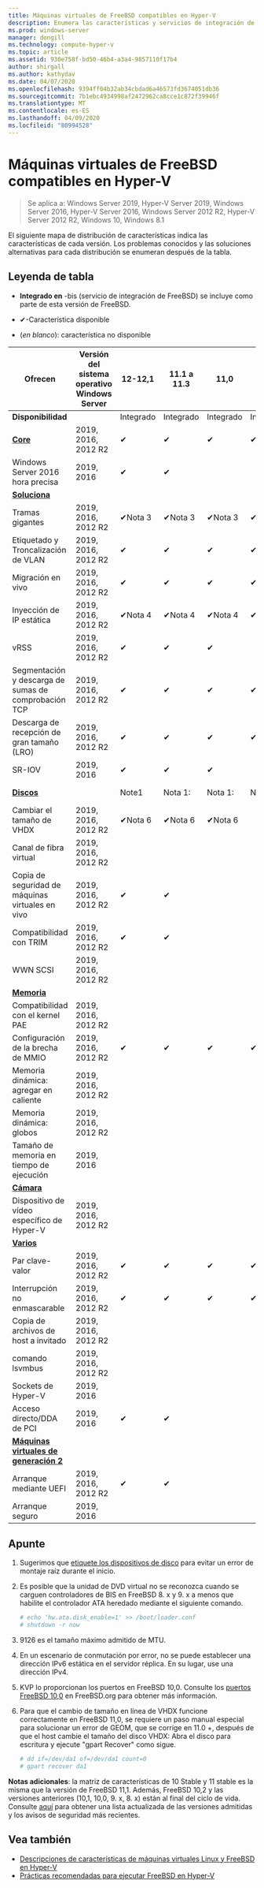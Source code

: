 ```yaml
---
title: Máquinas virtuales de FreeBSD compatibles en Hyper-V
description: Enumera las características y servicios de integración de Linux que se incluyen en cada versión
ms.prod: windows-server
manager: dongill
ms.technology: compute-hyper-v
ms.topic: article
ms.assetid: 930e758f-bd50-46b4-a3a4-9857110f17b4
author: shirgall
ms.author: kathydav
ms.date: 04/07/2020
ms.openlocfilehash: 9394ff04b32ab34cbdad6a46573fd3674051db36
ms.sourcegitcommit: 7b1ebc4934998af2472962ca8cce1c872f39946f
ms.translationtype: MT
ms.contentlocale: es-ES
ms.lasthandoff: 04/09/2020
ms.locfileid: "80994528"
---
```

# <a name="supported-freebsd-virtual-machines-on-hyper-v"></a>Máquinas virtuales de FreeBSD compatibles en Hyper-V

>Se aplica a: Windows Server 2019, Hyper-V Server 2019, Windows Server 2016, Hyper-V Server 2016, Windows Server 2012 R2, Hyper-V Server 2012 R2, Windows 10, Windows 8.1

El siguiente mapa de distribución de características indica las características de cada versión. Los problemas conocidos y las soluciones alternativas para cada distribución se enumeran después de la tabla.

## <a name="table-legend"></a>Leyenda de tabla

* **Integrado en** -bis (servicio de integración de FreeBSD) se incluye como parte de esta versión de FreeBSD.

* &#10004;-Característica disponible

* (*en blanco*): característica no disponible

|**Ofrecen**|**Versión del sistema operativo Windows Server**|**12-12,1**|**11.1 a 11.3**|**11,0**|**10,3**|**10,2**|**10,0-10,1**|**9,1-9,3, 8,4**|
|-|-|-|-|-|-|-|-|-|
|**Disponibilidad**||Integrado|Integrado|Integrado|Integrado|Integrado|Integrado|[Puerto](https://svnweb.freebsd.org/ports/branches/2015Q1/emulators/hyperv-is/) |
|**[Core](Feature-Descriptions-for-Linux-and-FreeBSD-virtual-machines-on-Hyper-V.md#core)**|2019, 2016, 2012 R2|&#10004;|&#10004;|&#10004;|&#10004;|&#10004;|&#10004;|&#10004;|
|Windows Server 2016 hora precisa|2019, 2016|&#10004;|&#10004;||||||
|**[Soluciona](Feature-Descriptions-for-Linux-and-FreeBSD-virtual-machines-on-Hyper-V.md#networking)**||||||||
|Tramas gigantes|2019, 2016, 2012 R2|&#10004;Nota 3|&#10004;Nota 3|&#10004;Nota 3|&#10004;Nota 3|&#10004;Nota 3|&#10004;Nota 3|&#10004;Nota 3|
|Etiquetado y Troncalización de VLAN|2019, 2016, 2012 R2|&#10004;|&#10004;|&#10004;|&#10004;|&#10004;|&#10004;|&#10004;|
|Migración en vivo|2019, 2016, 2012 R2|&#10004;|&#10004;|&#10004;|&#10004;|&#10004;|&#10004;|&#10004;|
|Inyección de IP estática|2019, 2016, 2012 R2|&#10004;Nota 4|&#10004;Nota 4|&#10004;Nota 4|&#10004;Nota 4|&#10004;Nota 4|&#10004;Nota 4|&#10004;|
|vRSS|2019, 2016, 2012 R2|&#10004;|&#10004;|&#10004;|||||
|Segmentación y descarga de sumas de comprobación TCP|2019, 2016, 2012 R2|&#10004;|&#10004;|&#10004;|&#10004;|&#10004;|||
|Descarga de recepción de gran tamaño (LRO)|2019, 2016, 2012 R2|&#10004;|&#10004;|&#10004;|&#10004;||||
|SR-IOV|2019, 2016|&#10004;|&#10004;|&#10004;|||||
|**[Discos](Feature-Descriptions-for-Linux-and-FreeBSD-virtual-machines-on-Hyper-V.md#storage)**||Note1|Nota 1:|Nota 1:|Nota 1:|Nota 1:|Nota 1, 2|Nota 1, 2|
|Cambiar el tamaño de VHDX|2019, 2016, 2012 R2|&#10004;Nota 6|&#10004;Nota 6|&#10004;Nota 6|||||
|Canal de fibra virtual|2019, 2016, 2012 R2||||||||
|Copia de seguridad de máquinas virtuales en vivo|2019, 2016, 2012 R2|&#10004;|&#10004;||||||
|Compatibilidad con TRIM|2019, 2016, 2012 R2|&#10004;|&#10004;||||||
|WWN SCSI|2019, 2016, 2012 R2||||||||
|**[Memoria](Feature-Descriptions-for-Linux-and-FreeBSD-virtual-machines-on-Hyper-V.md#memory)**|||||||||
|Compatibilidad con el kernel PAE|2019, 2016, 2012 R2||||||||
|Configuración de la brecha de MMIO|2019, 2016, 2012 R2|&#10004;|&#10004;|&#10004;|&#10004;|&#10004;|&#10004;|&#10004;|
|Memoria dinámica: agregar en caliente|2019, 2016, 2012 R2||||||||
|Memoria dinámica: globos|2019, 2016, 2012 R2||||||||
|Tamaño de memoria en tiempo de ejecución|2019, 2016||||||||
|**[Cámara](Feature-Descriptions-for-Linux-and-FreeBSD-virtual-machines-on-Hyper-V.md#video)**|||||||||
|Dispositivo de vídeo específico de Hyper-V|2019, 2016, 2012 R2||||||||
|**[Varios](Feature-Descriptions-for-Linux-and-FreeBSD-virtual-machines-on-Hyper-V.md#miscellaneous)**|||||||||
|Par clave-valor|2019, 2016, 2012 R2|&#10004;|&#10004;|&#10004;|&#10004;|&#10004;|&#10004;Nota 5|&#10004;|
|Interrupción no enmascarable|2019, 2016, 2012 R2|&#10004;|&#10004;|&#10004;|&#10004;|&#10004;|&#10004;|&#10004;|
|Copia de archivos de host a invitado|2019, 2016, 2012 R2||||||||
|comando lsvmbus|2019, 2016, 2012 R2||||||||
|Sockets de Hyper-V|2019, 2016||||||||
|Acceso directo/DDA de PCI|2019, 2016|&#10004;|&#10004;||||||
|**[Máquinas virtuales de generación 2](Feature-Descriptions-for-Linux-and-FreeBSD-virtual-machines-on-Hyper-V.md#generation-2-virtual-machines)**|||||||||
|Arranque mediante UEFI|2019, 2016, 2012 R2|&#10004;|&#10004;||||||
|Arranque seguro|2019, 2016||||||||

## <a name="notes"></a><a name="BKMK_notes"></a>Apunte

1. Sugerimos que [etiquete los dispositivos de disco]( https://www.freebsd.org/doc/handbook/geom-glabel.html) para evitar un error de montaje raíz durante el inicio.

2. Es posible que la unidad de DVD virtual no se reconozca cuando se carguen controladores de BIS en FreeBSD 8. x y 9. x a menos que habilite el controlador ATA heredado mediante el siguiente comando.
    ```sh
    # echo ‘hw.ata.disk_enable=1' >> /boot/loader.conf
    # shutdown -r now
    ```

3. 9126 es el tamaño máximo admitido de MTU.

4. En un escenario de conmutación por error, no se puede establecer una dirección IPv6 estática en el servidor réplica. En su lugar, use una dirección IPv4.

5. KVP lo proporcionan los puertos en FreeBSD 10,0. Consulte los [puertos FreeBSD 10,0](https://svnweb.freebsd.org/ports/branches/2015Q1/emulators/hyperv-is/) en FreeBSD.org para obtener más información.

6. Para que el cambio de tamaño en línea de VHDX funcione correctamente en FreeBSD 11,0, se requiere un paso manual especial para solucionar un error de GEOM, que se corrige en 11.0 +, después de que el host cambie el tamaño del disco VHDX: Abra el disco para escritura y ejecute "gpart Recover" como sigue.
    ```sh
    # dd if=/dev/da1 of=/dev/da1 count=0
    # gpart recover da1
    ```
   
**Notas adicionales**: la matriz de características de 10 Stable y 11 stable es la misma que la versión de FreeBSD 11,1. Además, FreeBSD 10,2 y las versiones anteriores (10,1, 10,0, 9. x, 8. x) están al final del ciclo de vida. Consulte [aquí](https://security.freebsd.org/) para obtener una lista actualizada de las versiones admitidas y los avisos de seguridad más recientes.

## <a name="see-also"></a>Vea también

* [Descripciones de características de máquinas virtuales Linux y FreeBSD en Hyper-V](Feature-Descriptions-for-Linux-and-FreeBSD-virtual-machines-on-Hyper-V.md)
* [Prácticas recomendadas para ejecutar FreeBSD en Hyper-V](Best-practices-for-running-FreeBSD-on-Hyper-V.md)
